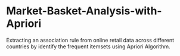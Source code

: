 # Market-Basket-Analysis-with-Apriori

Extracting an association rule from online retail data across different countries by identify the frequent itemsets using Apriori Algorithm.
